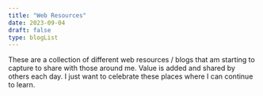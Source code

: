 ```yaml
---
title: "Web Resources"
date: 2023-09-04
draft: false
type: blogList
---
```


These are a collection of different web resources / blogs that am starting to capture to share with those around me.  Value is added and shared by others each day.  I just want to celebrate these places where I can continue to learn.